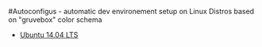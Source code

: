 #Autoconfigus - automatic dev environement setup on Linux Distros based on "gruvebox" color schema

* [Ubuntu 14.04 LTS](./ubuntu-14.04/README.md)
